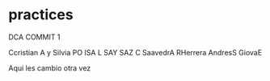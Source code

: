 # practices
DCA COMMIT 1

Ccristian A y Silvia PO
ISA L 
SAY SAZ
C SaavedrA
RHerrera
AndresS
GiovaE

Aqui les 
cambio otra vez